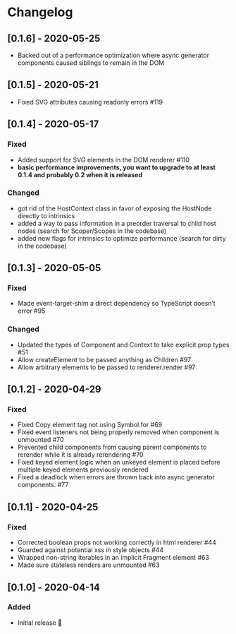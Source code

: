 # Changelog
## [0.1.6] - 2020-05-25
- Backed out of a performance optimization where async generator components caused siblings to remain in the DOM
## [0.1.5] - 2020-05-21
- Fixed SVG attributes causing readonly errors #119
## [0.1.4] - 2020-05-17
### Fixed
- Added support for SVG elements in the DOM renderer #110
- **basic performance improvements, you want to upgrade to at least 0.1.4 and probably 0.2 when it is released**
### Changed
- got rid of the HostContext class in favor of exposing the HostNode directly to intrinsics
- added a way to pass information in a preorder traversal to child host nodes (search for Scoper/Scopes in the codebase)
- added new flags for intrinsics to optimize performance (search for dirty in the codebase)

## [0.1.3] - 2020-05-05
### Fixed
- Made event-target-shim a direct dependency so TypeScript doesn’t error #95
### Changed
- Updated the types of Component and Context to take explicit prop types #51
- Allow createElement to be passed anything as Children #97
- Allow arbitrary elements to be passed to renderer.render #97

## [0.1.2] - 2020-04-29
### Fixed
- Fixed Copy element tag not using Symbol.for #69
- Fixed event listeners not being properly removed when component is unmounted #70
- Prevented child components from causing parent components to rerender while it is already rerendering #70
- Fixed keyed element logic when an unkeyed element is placed before multiple keyed elements previously rendered
- Fixed a deadlock when errors are thrown back into async generator components: #77

## [0.1.1] - 2020-04-25
### Fixed
- Corrected boolean props not working correctly in html renderer #44
- Guarded against potential xss in style objects #44
- Wrapped non-string iterables in an implicit Fragment element #63
- Made sure stateless renders are unmounted #63

## [0.1.0] - 2020-04-14
### Added
- Initial release 🎉

